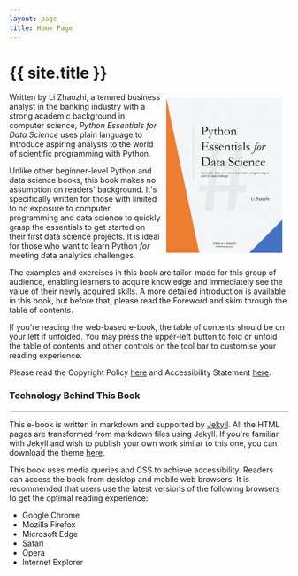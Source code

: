 ```yaml
---
layout: page
title: Home Page
---
```

<style>
    .content_text li{
        font-family: 'Open Sans';
    }
</style>

<h1>{{ site.title }}</h1>

<img src="/img/cover-page.png" style="float: right; max-width: 100%; max-height: 280px; padding: 10px;">

Written by Li Zhaozhi, a tenured business analyst in the banking industry with a strong academic background in computer science, <i>Python Essentials for Data Science</i> uses plain language to introduce aspiring analysts to the world of scientific programming with Python. 

Unlike other beginner-level Python and data science books, this book makes no assumption on readers' background. It's specifically written for those with limited to no exposure to computer programming and data science to quickly grasp the essentials to get started on their first data science projects. It is ideal for those who want to learn Python <i>for</i> meeting data analytics challenges.

The examples and exercises in this book are tailor-made for this group of audience, enabling learners to acquire knowledge and immediately see the value of their newly acquired skills. A more detailed introduction is available in this book, but before that, please read the Foreword and skim through the table of contents. 

If you're reading the web-based e-book, the table of contents should be on your left if unfolded. You may press the upper-left button to fold or unfold the table of contents and other controls on the tool bar to customise your reading experience. 

Please read the Copyright Policy <a href="/book/copyright/">here</a> and Accessibility Statement <a href="/book/accessibility/">here</a>.

<h3>Technology Behind This Book</h3>
<hr style="width: 100%; border: 1px solid #ccc;">
This e-book is written in markdown and supported by <a href="https://www.jekyllrb.com">Jekyll</a>. All the HTML pages are transformed from markdown files using Jekyll. If you're familiar with Jekyll and wish to publish your own work similar to this one, you can download the theme <a href="/theme.zip">here</a>.

This book uses media queries and CSS to achieve accessibility. Readers can access the book from desktop and mobile web browsers. It is recommended that users use the latest versions of the following browsers to get the optimal reading experience:
<ul>
    <li>Google Chrome</li>
    <li>Mozilla Firefox</li>
    <li>Microsoft Edge</li>
    <li>Safari</li>
    <li>Opera</li>
    <li>Internet Explorer</li>
</ul>